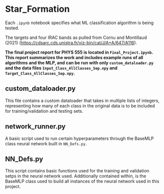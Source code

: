 # Star_Formation

Each `.ipynb` notebook specifies what ML classification algorithm is being tested.

The targets and four IRAC bands as pulled from Cornu and Montillaud (2021) (https://cdsarc.cds.unistra.fr/viz-bin/cat/J/A+A/647/A116).

**The final project report for PHYS 555 is located in `Final_Project.ipynb`. This report summarizes the work and includes example runs of all algorithms and the MLP, and can be run with only `custom_dataloader.py` and the data files `Input_Class_AllClasses_Sep.npy` and `Target_Class_AllClasses_Sep.npy`.**

## custom_dataloader.py

This file contains a custom dataloader that takes in multiple lists of integers, representing how many of each class in the original data is to be included for training/validation and testing sets.

## network_runner.py

A basic script used to run certain hyperparameters through the BaseMLP class neural network built in `NN_Defs.py`.

## NN_Defs.py

This script contains basic functions used for the training and validation setps in the neural network used. Additionally contained within, is the BaseMLP class used to build all instances of the neural network used in this project.
